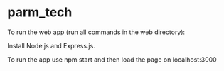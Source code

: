 # parm_tech

To run the web app (run all commands in the web directory): 

Install Node.js and Express.js. 

To run the app use npm start and then load the page on localhost:3000
